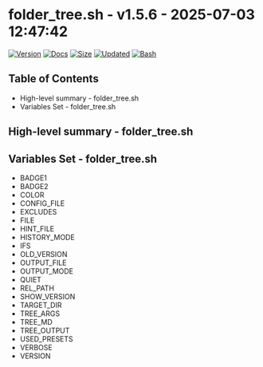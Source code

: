 # folder_tree.sh - v1.5.6 - 2025-07-03 12:47:42

[![Version](https://img.shields.io/badge/version-1.5.6-purple.svg)](./folder_tree.sh)
[![Docs](https://img.shields.io/badge/docs-generated-orange.svg)](./docs/folder_tree.md)
[![Size](https://img.shields.io/badge/size-7.7KB-yellow)](./folder_tree.sh)
[![Updated](https://img.shields.io/badge/updated-2025--07--03-blue)](./folder_tree.sh)
[![Bash](https://img.shields.io/badge/bash-5--2--21-red)](https://www.gnu.org/software/bash/)

## Table of Contents
- High-level summary - folder_tree.sh
- Variables Set - folder_tree.sh

## High-level summary - folder_tree.sh


## Variables Set - folder_tree.sh
- BADGE1
- BADGE2
- COLOR
- CONFIG_FILE
- EXCLUDES
- FILE
- HINT_FILE
- HISTORY_MODE
- IFS
- OLD_VERSION
- OUTPUT_FILE
- OUTPUT_MODE
- QUIET
- REL_PATH
- SHOW_VERSION
- TARGET_DIR
- TREE_ARGS
- TREE_MD
- TREE_OUTPUT
- USED_PRESETS
- VERBOSE
- VERSION
